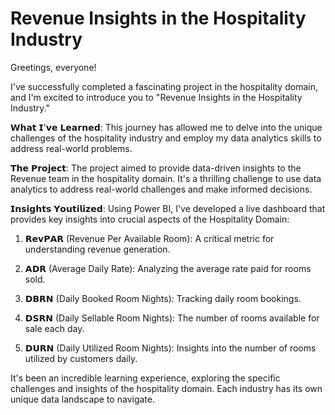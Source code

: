 # Revenue Insights in the Hospitality Industry

Greetings, everyone!

I've successfully completed a fascinating project in the hospitality domain, and I'm excited to introduce you to "Revenue Insights in the Hospitality Industry."

𝗪𝗵𝗮𝘁 𝗜'𝘃𝗲 𝗟𝗲𝗮𝗿𝗻𝗲𝗱: This journey has allowed me to delve into the unique challenges of the hospitality industry and employ my data analytics skills to address real-world problems.

𝗧𝗵𝗲 𝗣𝗿𝗼𝗷𝗲𝗰𝘁: The project aimed to provide data-driven insights to the Revenue team in the hospitality domain. It's a thrilling challenge to use data analytics to address real-world challenges and make informed decisions.


𝗜𝗻𝘀𝗶𝗴𝗵𝘁𝘀 𝗬𝗼𝘂𝘁𝗶𝗹𝗶𝘇𝗲𝗱: Using Power BI, I've developed a live dashboard that provides key insights into crucial aspects of the Hospitality Domain:

1. 𝗥𝗲𝘃𝗣𝗔𝗥 (Revenue Per Available Room): A critical metric for understanding revenue generation.

2. 𝗔𝗗𝗥 (Average Daily Rate): Analyzing the average rate paid for rooms sold.

3. 𝗗𝗕𝗥𝗡 (Daily Booked Room Nights): Tracking daily room bookings.

4. 𝗗𝗦𝗥𝗡 (Daily Sellable Room Nights): The number of rooms available for sale each day.

5. 𝗗𝗨𝗥𝗡 (Daily Utilized Room Nights): Insights into the number of rooms utilized by customers daily.


It's been an incredible learning experience, exploring the specific challenges and insights of the hospitality domain. Each industry has its own unique data landscape to navigate.
